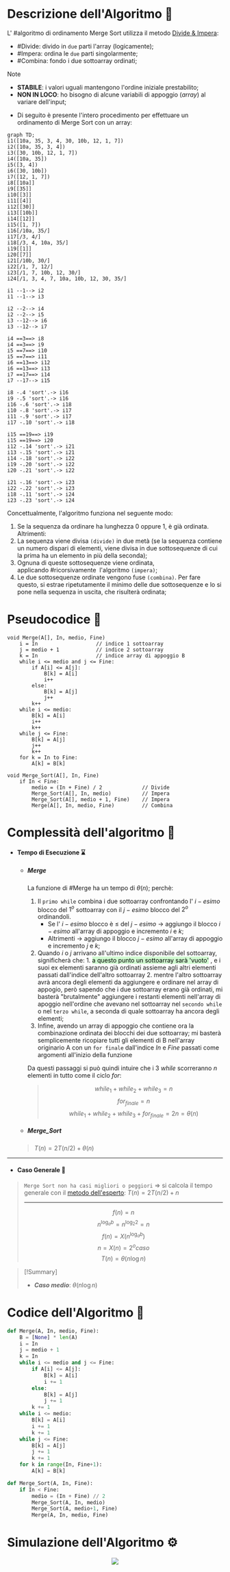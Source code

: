 # Descrizione dell'Algoritmo 📃
L' #algoritmo di ordinamento Merge Sort utilizza il metodo [Divide & Impera](obsidian://open?vault=obsidian-git-sync&file=Algoritmi%20e%20Strutture%20Dati%2F1.%20%F0%9F%A7%91%E2%80%8D%F0%9F%92%BB%20Algoritmi%2F%F0%9F%9F%A3%20Divide%20%26%20Impera%2F%F0%9F%93%83%20Definizione%20Divide%20%26%20Impera):
- #Divide: divido in `due` parti l'array (logicamente);
- #Impera: ordina le `due` parti singolarmente;
- #Combina: fondo i due sottoarray ordinati;
>[!Note]
>- **STABILE**: i valori uguali mantengono l'ordine iniziale prestabilito;
>- **NON IN LOCO**: ho bisogno di alcune variabili di appoggio (*array*) al variare dell'input;
- Di seguito è presente l'intero procedimento per effettuare un ordinamento di Merge Sort con un array:
```mermaid 
graph TD; 
i1([10a, 35, 3, 4, 30, 10b, 12, 1, 7])
i2([10a, 35, 3, 4])
i3([30, 10b, 12, 1, 7])
i4([10a, 35])
i5([3, 4])
i6([30, 10b])
i7([12, 1, 7])
i8[[10a]]
i9[[35]]
i10[[3]]
i11[[4]]
i12[[30]]
i13[[10b]]
i14[[12]]
i15([1, 7])
i16[/10a, 35/]
i17[/3, 4/]
i18[/3, 4, 10a, 35/]
i19[[1]]
i20[[7]]
i21[/10b, 30/]
i22[/1, 7, 12/]
i23[/1, 7, 10b, 12, 30/]
i24[/1, 3, 4, 7, 10a, 10b, 12, 30, 35/]

i1 --1--> i2
i1 --1--> i3

i2 --2--> i4
i2 --2--> i5
i3 --12--> i6
i3 --12--> i7

i4 ==3==> i8
i4 ==3==> i9
i5 ==7==> i10
i5 ==7==> i11
i6 ==13==> i12
i6 ==13==> i13
i7 ==17==> i14
i7 --17--> i15

i8 -.4 'sort'.-> i16
i9 -.5 'sort'.-> i16
i16 -.6 'sort'.-> i18
i10 -.8 'sort'.-> i17
i11 -.9 'sort'.-> i17
i17 -.10 'sort'.-> i18

i15 ==19==> i19
i15 ==19==> i20
i12 -.14 'sort'.-> i21
i13 -.15 'sort'.-> i21
i14 -.18 'sort'.-> i22
i19 -.20 'sort'.-> i22
i20 -.21 'sort'.-> i22

i21 -.16 'sort'.-> i23
i22 -.22 'sort'.-> i23
i18 -.11 'sort'.-> i24
i23 -.23 'sort'.-> i24
```
Concettualmente, l'algoritmo funziona nel seguente modo:
1.  Se la sequenza da ordinare ha lunghezza $0$ oppure $1$, è già ordinata. 
	Altrimenti:
1.  La sequenza viene divisa `(divide)` in due metà (se la sequenza contiene un numero dispari di elementi, viene divisa in due sottosequenze di cui la prima ha un elemento in più della seconda);
2.  Ognuna di queste sottosequenze viene ordinata, applicando #ricorsivamente  l'algoritmo `(impera)`;
3.  Le due sottosequenze ordinate vengono fuse `(combina)`. Per fare questo, si estrae ripetutamente il minimo delle due sottosequenze e lo si pone nella sequenza in uscita, che risulterà ordinata;

# Pseudocodice 🧬
``` Pseudocodice TI:"Merge" "FOLD"
void Merge(A[], In, medio, Fine)
	i = In                   // indice 1 sottoarray
	j = medio + 1            // indice 2 sottoarray
	k = In                   // indice array di appoggio B
	while i <= medio and j <= Fine:
		if A[i] <= A[j]:
			B[k] = A[i]
			i++
		else:
			B[k] = A[j]
			j++
		k++
	while i <= medio:
		B[k] = A[i]
		i++
		k++
	while j <= Fine:
		B[k] = A[j]
		j++
		k++
	for k = In to Fine:
		A[k] = B[k]
```

``` Pseudocodice TI:"Merge_Sort" "FOLD"
void Merge_Sort(A[], In, Fine)
	if In < Fine:
		medio = (In + Fine) / 2             // Divide
		Merge_Sort(A[], In, medio)          // Impera
		Merge_Sort(A[], medio + 1, Fine)    // Impera
		Merge(A[], In, medio, Fine)         // Combina
```
# Complessità dell'algoritmo 🔬
- #### Tempo di Esecuzione ⌛
	- ##### Merge
		La funzione di #Merge ha un tempo di $θ(n)$;
		perchè:
		1. Il `primo while` combina i due sottoarray confrontando l' $i-esimo$ blocco del $1^o$ sottoarray con il $j-esimo$ blocco del $2^o$ ordinandoli.
			- Se l' $i-esimo$ blocco è ≤ del $j-esimo$ $\rightarrow$ aggiungo il blocco $i-esimo$ all'array di appoggio e incremento $i$ e $k$;
			- Altrimenti $\rightarrow$ aggiungo il blocco $j-esimo$ all'array di appoggio e incremento $j$  e $k$;
		2. Quando $i$ o $j$ arrivano all'ultimo indice disponibile del sottoarray, significherà che:
			   1. <mark style="background: #BBFABBA6;">a questo punto un sottoarray sarà 'vuoto'</mark> , e i suoi ex elementi saranno già ordinati assieme agli altri elementi passati dall'indice dell'altro sottoarray
			   2. mentre l'altro sottoarray avrà ancora degli elementi da aggiungere e ordinare nel array di appogio, però sapendo che i due sottoarray erano già ordinati, mi basterà "brutalmente" aggiungere i restanti elementi nell'array di apoggio nell'ordine che avevano nel sottoarray nel `secondo while` o nel `terzo while`, a seconda di quale sottoarray ha ancora degli elementi;
		3. Infine, avendo un array di appoggio che contiene ora la combinazione ordinata dei blocchi dei due sottoarray;
			mi basterà semplicemente ricopiare tutti gli elementi di B nell'array originario A con un `for finale` dall'indice $In$ e $Fine$ passati come argomenti all'inizio della funzione
		
		Da questi passaggi si può quindi intuire che i 3 $while$ scorreranno $n$ elementi in tutto come il ciclo $for$:
		> $$while_1 + while_2 + while_3 = n$$
		> $$for_{finale} = n$$
		> $$while_1 + while_2 + while_3 + for_{finale} = 2n = θ(n)$$

	- ##### Merge_Sort
	>$T(n) = 2T(n/2) + θ(n)$
***
- #### Caso Generale 🤔
>`Merge Sort non ha casi migliori o peggiori` $\Rightarrow$ si calcola il tempo generale con il [metodo dell'esperto](obsidian://open?vault=obsidian-git-sync&file=Algoritmi%20e%20Strutture%20Dati%2F1.%20%F0%9F%A7%91%E2%80%8D%F0%9F%92%BB%20Algoritmi%2F%F0%9F%9F%A3%20Divide%20%26%20Impera%2F%F0%9F%A4%93%20Metodo%20dell'Esperto):
$T(n) = 2T(n/2)+n$
>***
>$$f(n) = n$$
>$$n^{\log_a b} = n^{\log_2 2} = n$$
>$$f(n) = X(n^{\log_a b})$$
> $$n = X(n) = 2^o {caso}$$
> $$T(n) = θ(n\log n)$$

> [!Summary]
> -  ***Caso medio***: $θ(n\log n)$

# Codice dell'Algoritmo 🐍

```PYTHON TI:"Merge" "FOLD"
def Merge(A, In, medio, Fine):
    B = [None] * len(A)
    i = In
    j = medio + 1
    k = In
    while i <= medio and j <= Fine:
        if A[i] <= A[j]:
            B[k] = A[i]
            i += 1
        else:
            B[k] = A[j]
            j += 1
        k += 1
    while i <= medio:
        B[k] = A[i]
        i += 1
        k += 1
    while j <= Fine:
        B[k] = A[j]
        j += 1
        k += 1
    for k in range(In, Fine+1):
        A[k] = B[k]
```

```PYTHON TI:"Merge_Sort" "FOLD"
def Merge_Sort(A, In, Fine):
    if In < Fine:
        medio = (In + Fine) // 2
        Merge_Sort(A, In, medio)
        Merge_Sort(A, medio+1, Fine)
        Merge(A, In, medio, Fine)
```

# Simulazione dell'Algoritmo ⚙️
<center>
<img src="https://cdn.emre.me/sorting/merge_sort.gif">
</center>